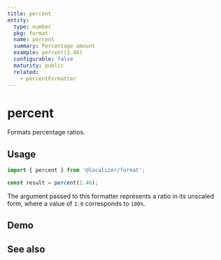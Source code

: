 ```yaml
---
title: percent
entity:
  type: number
  pkg: format
  name: percent
  summary: Percentage amount
  example: percent(1.46)
  configurable: false
  maturity: public
  related:
    - percentFormatter
---
```


# percent <Package name="format"/>

Formats percentage ratios.

## Usage

```typescript twoslash
import { percent } from '@localizer/format';

const result = percent(1.46);
```

The argument passed to this formatter represents a ratio in its unscaled form, where a value of `1.0` corresponds to `100%`.

## Demo

<script setup>
  import { ref } from 'vue';
  import { NFormItem } from 'naive-ui/es/form';
  import { NInputNumber } from 'naive-ui/es/input-number';

  const value = ref(1.46);
</script>

<EntityDemo :args="[value]">
  <NFormItem label="Value">
    <NInputNumber clearable v-model:value="value" :step="0.01"/>
  </NFormItem>
</EntityDemo>

## See also

<Entities />
